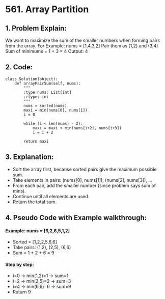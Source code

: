 # 561. Array Partition
## 1. Problem Explain:
   We want to maximize the sum of the smaller numbers when forming pairs from the array.
    For Example: nums = [1,4,3,2]
      Pair them as (1,2) and (3,4)
      Sum of minimums = 1 + 3 = 4
      Output: 4

## 2. Code:
```
class Solution(object):
    def arrayPairSum(self, nums):
        """
        :type nums: List[int]
        :rtype: int
        """
        nums = sorted(nums)
        maxi = min(nums[0], nums[1])
        i = 0

        while (i < len(nums) - 2):
            maxi = maxi + min(nums[i+2], nums[i+3])
            i = i + 2

        return maxi
```

## 3. Explanation:
- Sort the array first, because sorted pairs give the maximum possible sum.
- Take elements in pairs: (nums[0], nums[1]), (nums[2], nums[3]), …
- From each pair, add the smaller number (since problem says sum of mins).
- Continue until all elements are used.
- Return the total sum.

## 4. Pseudo Code with Example walkthrough:
#### Example: nums = [6,2,6,5,1,2]

- Sorted = [1,2,2,5,6,6]
- Take pairs: (1,2), (2,5), (6,6)
- Sum = 1 + 2 + 6 = 9

#### Step by step:

- i=0 → min(1,2)=1 → sum=1
- i=2 → min(2,5)=2 → sum=3
- i=4 → min(6,6)=6 → sum=9
- Return 9
